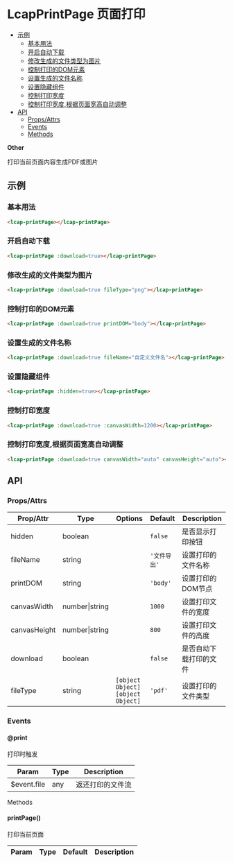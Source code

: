 <!-- 该 README.md 根据 api.yaml 和 docs/*.md 自动生成，为了方便在 GitHub 和 NPM 上查阅。如需修改，请查看源文件 -->

# LcapPrintPage 页面打印

- [示例](#示例)
    - [基本用法](#基本用法)
    - [开启自动下载](#开启自动下载)
    - [修改生成的文件类型为图片](#修改生成的文件类型为图片)
    - [控制打印的DOM元素](#控制打印的dom元素)
    - [设置生成的文件名称](#设置生成的文件名称)
    - [设置隐藏组件](#设置隐藏组件)
    - [控制打印宽度](#控制打印宽度)
    - [控制打印宽度,根据页面宽高自动调整](#控制打印宽度根据页面宽高自动调整)
- [API]()
    - [Props/Attrs](#propsattrs)
    - [Events](#events)
    - [Methods](#methods)

**Other**

打印当前页面内容生成PDF或图片

## 示例
### 基本用法

``` html
<lcap-printPage></lcap-printPage>
```

### 开启自动下载
``` html
<lcap-printPage :download=true></lcap-printPage>
```

### 修改生成的文件类型为图片
``` html
<lcap-printPage :download=true fileType="png"></lcap-printPage>
```

### 控制打印的DOM元素
``` html
<lcap-printPage :download=true printDOM="body"></lcap-printPage>
```

### 设置生成的文件名称
``` html
<lcap-printPage :download=true fileName="自定义文件名"></lcap-printPage>
```

### 设置隐藏组件
``` html
<lcap-printPage :hidden=true></lcap-printPage>
```

### 控制打印宽度
``` html
<lcap-printPage :download=true :canvasWidth=1200></lcap-printPage>
```

### 控制打印宽度,根据页面宽高自动调整
``` html
<lcap-printPage :download=true canvasWidth="auto" canvasHeight="auto"></lcap-printPage>
```

## API
### Props/Attrs

| Prop/Attr | Type | Options | Default | Description |
| --------- | ---- | ------- | ------- | ----------- |
| hidden | boolean |  | `false` | 是否显示打印按钮 |
| fileName | string |  | `'文件导出'` | 设置打印的文件名称 |
| printDOM | string |  | `'body'` | 设置打印的DOM节点 |
| canvasWidth | number\|string |  | `1000` | 设置打印文件的宽度 |
| canvasHeight | number\|string |  | `800` | 设置打印文件的高度 |
| download | boolean |  | `false` | 是否自动下载打印的文件 |
| fileType | string | `[object Object]`<br/>`[object Object]` | `'pdf'` | 设置打印的文件类型 |

### Events

#### @print

打印时触发

| Param | Type | Description |
| ----- | ---- | ----------- |
| $event.file | any | 返还打印的文件流 |

Methods

#### printPage()

打印当前页面

| Param | Type | Default | Description |
| ----- | ---- | ------- | ----------- |

